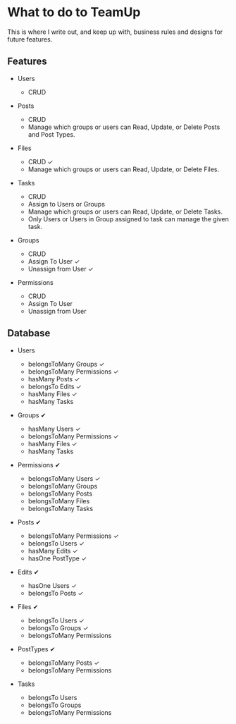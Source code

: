# What to do to TeamUp 
This is where I write out, and keep up with, business rules and designs for future features.
## Features

* Users
    * CRUD

* Posts
    * CRUD
    * Manage which groups or users can Read, Update, or Delete Posts and Post Types.

* Files
    * CRUD &#10003;
    * Manage which groups or users can Read, Update, or Delete Files.

* Tasks
    * CRUD
    * Assign to Users or Groups
    * Manage which groups or users can Read, Update, or Delete Tasks.
    * Only Users or Users in Group assigned to task can manage the given task.

* Groups
    * CRUD
    * Assign To User &#10003;
    * Unassign from User &#10003;

* Permissions
    * CRUD  
    * Assign To User
    * Unassign from User

## Database

* Users
    * belongsToMany Groups &#10003;
    * belongsToMany Permissions &#10003;
    * hasMany Posts &#10003;
    * belongsTo Edits &#10003;
    * hasMany Files &#10003;
    * hasMany Tasks

* Groups &#10004;
    * hasMany Users &#10003;
    * belongsToMany Permissions &#10003;
    * hasMany Files &#10003;
    * hasMany Tasks

* Permissions &#10004;
    * belongsToMany Users &#10003;
    * belongsToMany Groups
    * belongsToMany Posts
    * belongsToMany Files
    * belongsToMany Tasks

* Posts &#10004;
    * belongsToMany Permissions &#10003;
    * belongsTo Users &#10003;
    * hasMany Edits &#10003;
    * hasOne PostType &#10003;

* Edits &#10004;
    * hasOne Users &#10003;
    * belongsTo Posts &#10003;

* Files &#10004;
    * belongsTo Users &#10003;
    * belongsTo Groups &#10003;
    * belongsToMany Permissions

* PostTypes &#10004;
    * belongsToMany Posts &#10003;
    * belongsToMany Permissions

* Tasks
    * belongsTo Users
    * belongsTo Groups
    * belongsToMany Permissions